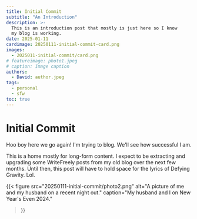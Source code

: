 ```yaml
---
title: Initial Commit
subtitle: "An Introduction"
description: >-
  This is an introduction post that mostly is just here so I know
  my blog is working.
date: 2025-01-11
cardimage: 20250111-initial-commit-card.png
images:
  - 2025011-initial-commit/card.png
# featureimage: photo1.jpeg
# caption: Image caption
authors:
  - David: author.jpeg
tags:
  - personal
  - sfw
toc: true
---
```


# Initial Commit

Hoo boy here we go again! I'm trying to blog. We'll see how successful I am.

This is a home mostly for long-form content. I expect to be extracting and upgrading some WriteFreely posts from my old blog over the next few months. Until then, this post will have to hold space for the lyrics of Defying Gravity. Lol.

{{< figure
  src="20250111-initial-commit/photo2.png"
  alt="A picture of me and my husband on a recent night out."
  caption="My husband and I on New Year's Even 2024."
>}}